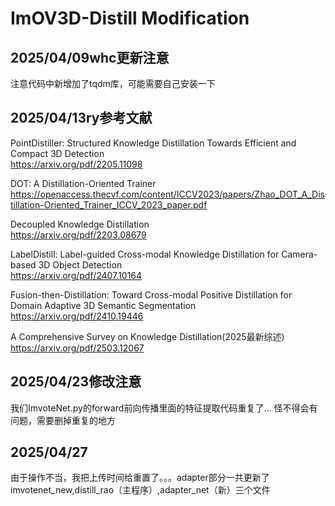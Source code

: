 # ImOV3D-Distill Modification

## 2025/04/09whc更新注意
  注意代码中新增加了tqdm库，可能需要自己安装一下
## 2025/04/13ry参考文献

PointDistiller: Structured Knowledge Distillation Towards Efficient and Compact 3D Detection  
https://arxiv.org/pdf/2205.11098


DOT: A Distillation-Oriented Trainer  
https://openaccess.thecvf.com/content/ICCV2023/papers/Zhao_DOT_A_Distillation-Oriented_Trainer_ICCV_2023_paper.pdf


Decoupled Knowledge Distillation  
https://arxiv.org/pdf/2203.08679


LabelDistill: Label-guided Cross-modal Knowledge Distillation for Camera-based 3D Object Detection  
https://arxiv.org/pdf/2407.10164


Fusion-then-Distillation: Toward Cross-modal Positive Distillation for Domain Adaptive 3D Semantic Segmentation  
https://arxiv.org/pdf/2410.19446


A Comprehensive Survey on Knowledge Distillation(2025最新综述)  
https://arxiv.org/pdf/2503.12067

## 2025/04/23修改注意
我们ImvoteNet.py的forward前向传播里面的特征提取代码重复了... 怪不得会有问题，需要删掉重复的地方

## 2025/04/27
由于操作不当，我把上传时间给重置了。。。adapter部分一共更新了imvotenet_new,distill_rao（主程序）,adapter_net（新）三个文件
  
